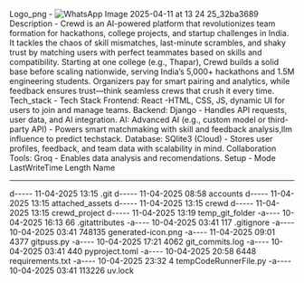 Logo_png - ![WhatsApp Image 2025-04-11 at 13 24 25_32ba3689](https://github.com/user-attachments/assets/b16eba60-adbf-4229-8186-3a00b7e02b3e)
Description - Crewd is an AI-powered platform that revolutionizes team formation for hackathons, college projects, and startup challenges in India. It tackles the chaos of skill mismatches, last-minute scrambles, and shaky trust by matching users with perfect teammates based on skills and compatibility. Starting at one college (e.g., Thapar), Crewd builds a solid base before scaling nationwide, serving India’s 5,000+ hackathons and 1.5M engineering students. Organizers pay for smart pairing and analytics, while feedback ensures trust—think seamless crews that crush it every time.
Tech_stack - Tech Stack
Frontend: React -HTML, CSS, JS, dynamic UI for users to join and manage teams.
Backend: Django  - Handles API requests, user data, and AI integration.
AI: Advanced AI (e.g., custom model or third-party API) - Powers smart matchmaking with skill and feedback analysis,llm influence to predict techstack.
Database: SQlite3 (Cloud) - Stores user profiles, feedback, and team data with scalability in mind.
Collaboration Tools: Groq - Enables data analysis and recomendations.
Setup - Mode                 LastWriteTime         Length Name
----                 -------------         ------ ----
d-----        11-04-2025     13:15                .git
d-----        11-04-2025     08:58                accounts
d-----        11-04-2025     13:15                attached_assets
d-----        11-04-2025     13:15                crewd
d-----        11-04-2025     13:15                crewd_project
d-----        11-04-2025     13:19                temp_git_folder
-a----        10-04-2025     16:13             66 .gitattributes
-a----        10-04-2025     03:41            117 .gitignore
-a----        10-04-2025     03:41         748135 generated-icon.png
-a----        11-04-2025     09:01           4377 gitpuss.py
-a----        10-04-2025     17:21           4062 git_commits.log
-a----        10-04-2025     03:41            440 pyproject.toml
-a----        10-04-2025     20:58           6448 requirements.txt
-a----        10-04-2025     23:32              4 tempCodeRunnerFile.py
-a----        10-04-2025     03:41         113226 uv.lock
